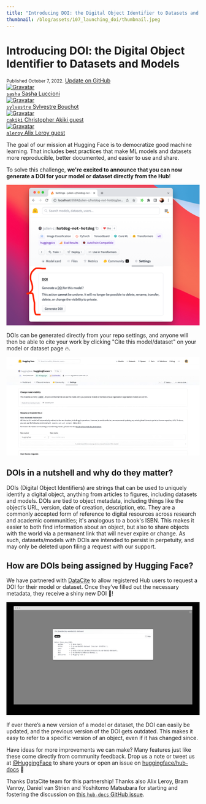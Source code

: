 ```yaml
---
title: "Introducing DOI: the Digital Object Identifier to Datasets and Models"
thumbnail: /blog/assets/107_launching_doi/thumbnail.jpeg
---
```


  

# Introducing DOI: the Digital Object Identifier to Datasets and Models

<div class="blog-metadata">
    <small>Published October 7, 2022.</small>
    <a target="_blank" class="btn no-underline text-sm mb-5 font-sans" href="https://github.com/huggingface/blog/blob/main/introducing-doi.md">
        Update on GitHub
    </a>
</div>

<div class="author-card">
   <a href="/sasha">
        <img class="avatar avatar-user" src="https://aeiljuispo.cloudimg.io/v7/https://s3.amazonaws.com/moonup/production/uploads/1626198087984-60edd0133e2c73a9a21455f5.png?w=200&amp;h=200&amp;f=face" title="Gravatar">
        <div class="bfc">
            <code>sasha</code>
            <span class="fullname">Sasha Luccioni</span>
        </div>
    </a>
    <a href="/Sylvestre">
        <img class="avatar avatar-user" src="https://aeiljuispo.cloudimg.io/v7/https://s3.amazonaws.com/moonup/production/uploads/1665137450767-6258561f4d4291e8e63d8ae6.jpeg?w=200&h=200&f=face" title="Gravatar">
        <div class="bfc">
            <code>sylvestre</code>
            <span class="fullname">Sylvestre Bouchot</span>
        </div>
    </a>
    <a href="/cakiki">
        <img class="avatar avatar-user" src="https://aeiljuispo.cloudimg.io/v7/https://s3.amazonaws.com/moonup/production/uploads/1646492542174-5e70f6048ce3c604d78fe133.jpeg?w=200&h=200&f=face" title="Gravatar">
        <div class="bfc">
            <code>cakiki</code>
            <span class="fullname">Christopher Akiki</span>
            <span class="bg-gray-100 dark:bg-gray-700 rounded px-1 text-gray-600 text-sm font-mono">guest</span>
        </div>
   </a>
   <a href="/aleroy">
        <img class="avatar avatar-user" src="https://huggingface.co/avatars/3bb88bfd42ade1206834e3be7795eeba.svg" title="Gravatar">
        <div class="bfc">
            <code>aleroy</code>
            <span class="fullname">Alix Leroy</span>
            <span class="bg-gray-100 dark:bg-gray-700 rounded px-1 text-gray-600 text-sm font-mono">guest</span>
        </div>
   </a>
</div>

The goal of our mission at Hugging Face is to democratize good machine learning. That includes best practices that make ML models and datasets more reproducible, better documented, and easier to use and share.

To solve this challenge, **we're excited to announce that you can now generate a DOI for your model or dataset directly from the Hub**!

![](assets/107_launching_doi/repo-settings.png)

DOIs can be generated directly from your repo settings, and anyone will then be able to cite your work by clicking "Cite this model/dataset" on your model or dataset page 🔥.

<kbd>
  <img alt="Generating DOI" src="assets/107_launching_doi/doi.gif">
</kbd>

## DOIs in a nutshell and why do they matter?

DOIs (Digital Object Identifiers) are strings that can be used to uniquely identify a digital object, anything from articles to figures, including datasets and models. DOIs are tied to object metadata, including things like the object’s URL, version, date of creation, description, etc. They are a commonly accepted form of reference to digital resources across research and academic communities; it's analogous to a book's ISBN.
This makes it easier to both find information about an object, but also to share objects with the world via a permanent link that will never expire or change. As such, datasets/models with DOIs are intended to persist in perpetuity, and may only be deleted upon filing a request with our support.

## How are DOIs being assigned by Hugging Face? 

We have partnered with [DataCite](https://datacite.org) to allow registered Hub users to request a DOI for their model or dataset. Once they’ve filled out the necessary metadata, they receive a shiny new DOI 🌟!

<kbd>
  <img alt="Cite DOI" src="assets/107_launching_doi/cite-modal.jpeg">
</kbd>

If ever there’s a new version of a model or dataset, the DOI can easily be updated, and the previous version of the DOI gets outdated. This makes it easy to refer to a specific version of an object, even if it has changed since.


Have ideas for more improvements we can make? Many features just like these come directly from community feedback. Drop us a note or tweet us at [@HuggingFace](https://twitter.com/huggingface) to share yours or open an issue on [huggingface/hub-docs](https://github.com/huggingface/hub-docs/issues) 🤗

Thanks DataCite team for this partnership! Thanks also Alix Leroy, Bram Vanroy, Daniel van Strien and Yoshitomo Matsubara for starting and fostering the discussion on [this `hub-docs` GitHub issue](https://github.com/huggingface/hub-docs/issues/25).
